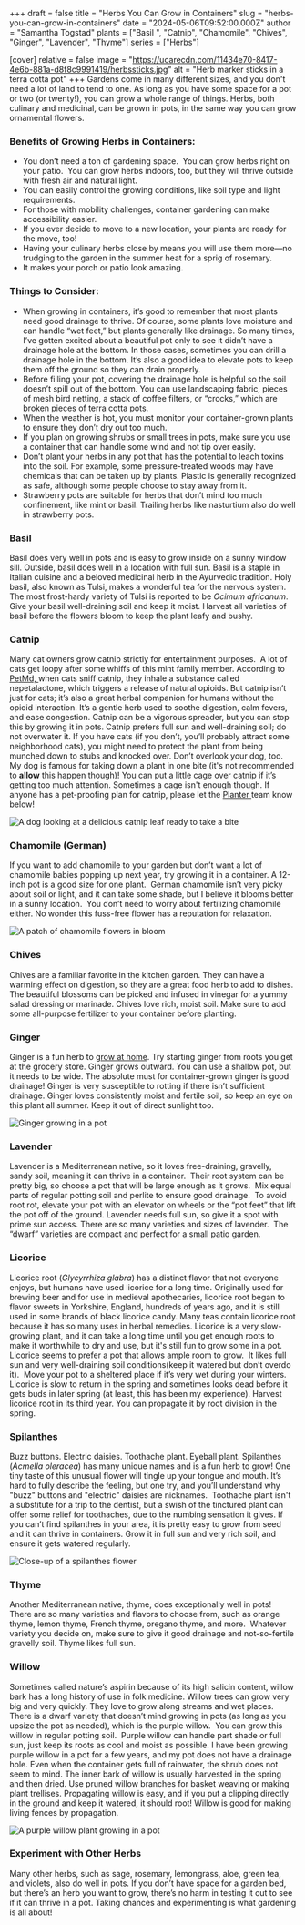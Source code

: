 +++
draft = false
title = "Herbs You Can Grow in Containers"
slug = "herbs-you-can-grow-in-containers"
date = "2024-05-06T09:52:00.000Z"
author = "Samantha Togstad"
plants = ["Basil ", "Catnip", "Chamomile", "Chives", "Ginger", "Lavender", "Thyme"]
series = ["Herbs"]

[cover]
relative = false
image = "https://ucarecdn.com/11434e70-8417-4e6b-881a-d8f8c9991419/herbssticks.jpg"
alt = "Herb marker sticks in a terra cotta pot"
+++
Gardens come in many different sizes, and you don't need a lot of land to tend to one. As long as you have some space for a pot or two (or twenty!), you can grow a whole range of things. Herbs, both culinary and medicinal, can be grown in pots, in the same way you can grow ornamental flowers.

### Benefits of Growing Herbs in Containers:

* You don’t need a ton of gardening space.  You can grow herbs right on your patio.  You can grow herbs indoors, too, but they will thrive outside with fresh air and natural light. 
* You can easily control the growing conditions, like soil type and light requirements.
* For those with mobility challenges, container gardening can make accessibility easier. 
* If you ever decide to move to a new location, your plants are ready for the move, too!
* Having your culinary herbs close by means you will use them more—no trudging to the garden in the summer heat for a sprig of rosemary.
* It makes your porch or patio look amazing.

### Things to Consider: 

* When growing in containers, it’s good to remember that most plants need good drainage to thrive. Of course, some plants love moisture and can handle “wet feet,” but plants generally like drainage. So many times, I’ve gotten excited about a beautiful pot only to see it didn’t have a drainage hole at the bottom. In those cases, sometimes you can drill a drainage hole in the bottom. It’s also a good idea to elevate pots to keep them off the ground so they can drain properly.
* Before filling your pot, covering the drainage hole is helpful so the soil doesn’t spill out of the bottom. You can use landscaping fabric, pieces of mesh bird netting, a stack of coffee filters, or “crocks,” which are broken pieces of terra cotta pots. 
* When the weather is hot, you must monitor your container-grown plants to ensure they don’t dry out too much. 
* If you plan on growing shrubs or small trees in pots, make sure you use a container that can handle some wind and not tip over easily. 
* Don’t plant your herbs in any pot that has the potential to leach toxins into the soil. For example, some pressure-treated woods may have chemicals that can be taken up by plants. Plastic is generally recognized as safe, although some people choose to stay away from it. 
* Strawberry pots are suitable for herbs that don’t mind too much confinement, like mint or basil. Trailing herbs like nasturtium also do well in strawberry pots. 

### Basil

Basil does very well in pots and is easy to grow inside on a sunny window sill. Outside, basil does well in a location with full sun. Basil is a staple in Italian cuisine and a beloved medicinal herb in the Ayurvedic tradition. Holy basil, also known as Tulsi, makes a wonderful tea for the nervous system. The most frost-hardy variety of Tulsi is reported to be *Ocimum africanum*. Give your basil well-draining soil and keep it moist. Harvest all varieties of basil before the flowers bloom to keep the plant leafy and bushy. 

### Catnip

Many cat owners grow catnip strictly for entertainment purposes.  A lot of cats get loopy after some whiffs of this mint family member. According to [PetMd, ](https://www.petmd.com/cat/general-health/does-catnip-make-cats-high)when cats sniff catnip, they inhale a substance called nepetalactone, which triggers a release of natural opioids. But catnip isn’t just for cats; it’s also a great herbal companion for humans without the opioid interaction. It’s a gentle herb used to soothe digestion, calm fevers, and ease congestion. Catnip can be a vigorous spreader, but you can stop this by growing it in pots. Catnip prefers full sun and well-draining soil; do not overwater it. If you have cats (if you don’t, you’ll probably attract some neighborhood cats), you might need to protect the plant from being munched down to stubs and knocked over. Don’t overlook your dog, too.  My dog is famous for taking down a plant in one bite (it's not recommended to **allow** this happen though)! You can put a little cage over catnip if it’s getting too much attention. Sometimes a cage isn't enough though. If anyone has a pet-proofing plan for catnip, please let the [Planter ](https://planter.garden/)team know below!

![A dog looking at a delicious catnip leaf ready to take a bite](https://ucarecdn.com/4e162688-5a9c-4bbb-905f-f99452c2073b/catnipdog.jpg "Not just for cats! Unlike cats, dogs can feel sleepy after a nibble of catnip")

### Chamomile (German)

If you want to add chamomile to your garden but don’t want a lot of chamomile babies popping up next year, try growing it in a container. A 12-inch pot is a good size for one plant.  German chamomile isn’t very picky about soil or light, and it can take some shade, but I believe it blooms better in a sunny location.  You don’t need to worry about fertilizing chamomile either. No wonder this fuss-free flower has a reputation for relaxation. 

![A patch of chamomile flowers in bloom](https://ucarecdn.com/2fc15f5c-95e9-466b-b90f-28d96b694359/chamomile.jpg "Unless you'd like a big patch of chamomile next year, contain your chamomile in a pot")

### Chives

Chives are a familiar favorite in the kitchen garden. They can have a warming effect on digestion, so they are a great food herb to add to dishes. The beautiful blossoms can be picked and infused in vinegar for a yummy salad dressing or marinade. Chives love rich, moist soil. Make sure to add some all-purpose fertilizer to your container before planting.

### Ginger

Ginger is a fun herb to [grow at home](https://blog.planter.garden/posts/how-to-grow-ginger/). Try starting ginger from roots you get at the grocery store. Ginger grows outward. You can use a shallow pot, but it needs to be wide. The absolute must for container-grown ginger is good drainage! Ginger is very susceptible to rotting if there isn’t sufficient drainage. Ginger loves consistently moist and fertile soil, so keep an eye on this plant all summer. Keep it out of direct sunlight too.

![Ginger growing in a pot](https://ucarecdn.com/ed04d020-31b7-407b-b0be-142e599ce7e3/gingergrowing.jpg)

### Lavender

Lavender is a Mediterranean native, so it loves free-draining, gravelly, sandy soil, meaning it can thrive in a container.  Their root system can be pretty big, so choose a pot that will be large enough as it grows.  Mix equal parts of regular potting soil and perlite to ensure good drainage.  To avoid root rot, elevate your pot with an elevator on wheels or the “pot feet” that lift the pot off of the ground. Lavender needs full sun, so give it a spot with prime sun access. There are so many varieties and sizes of lavender.  The “dwarf” varieties are compact and perfect for a small patio garden. 

### Licorice

Licorice root (*Glycyrrhiza glabra*) has a distinct flavor that not everyone enjoys, but humans have used licorice for a long time. Originally used for brewing beer and for use in medieval apothecaries, licorice root began to flavor sweets in Yorkshire, England, hundreds of years ago, and it is still used in some brands of black licorice candy. Many teas contain licorice root because it has so many uses in herbal remedies. Licorice is a very slow-growing plant, and it can take a long time until you get enough roots to make it worthwhile to dry and use, but it's still fun to grow some in a pot.  Licorice seems to prefer a pot that allows ample room to grow.  It likes full sun and very well-draining soil conditions(keep it watered but don’t overdo it).  Move your pot to a sheltered place if it’s very wet during your winters.  Licorice is slow to return in the spring and sometimes looks dead before it gets buds in later spring (at least, this has been my experience). Harvest licorice root in its third year. You can propagate it by root division in the spring.

### Spilanthes

Buzz buttons. Electric daisies. Toothache plant. Eyeball plant. Spilanthes (*Acmella oleracea*) has many unique names and is a fun herb to grow! One tiny taste of this unusual flower will tingle up your tongue and mouth. It’s hard to fully describe the feeling, but one try, and you’ll understand why "buzz" buttons and "electric" daisies are nicknames.  Toothache plant isn't a substitute for a trip to the dentist, but a swish of the tinctured plant can offer some relief for toothaches, due to the numbing sensation it gives. If you can’t find spilanthes in your area, it is pretty easy to grow from seed and it can thrive in containers. Grow it in full sun and very rich soil, and ensure it gets watered regularly. 

![Close-up of a spilanthes flower](https://ucarecdn.com/27d8f19a-f1f3-4b79-97f1-8ba215c20fa5/DSC07625.JPG "Eyeball plant")

### Thyme

Another Mediterranean native, thyme, does exceptionally well in pots!  There are so many varieties and flavors to choose from, such as orange thyme, lemon thyme, French thyme, oregano thyme, and more.  Whatever variety you decide on, make sure to give it good drainage and not-so-fertile gravelly soil. Thyme likes full sun. 

### Willow

Sometimes called nature’s aspirin because of its high salicin content, willow bark has a long history of use in folk medicine. Willow trees can grow very big and very quickly. They love to grow along streams and wet places.  There is a dwarf variety that doesn’t mind growing in pots (as long as you upsize the pot as needed), which is the purple willow.  You can grow this willow in regular potting soil.  Purple willow can handle part shade or full sun, just keep its roots as cool and moist as possible. I have been growing purple willow in a pot for a few years, and my pot does not have a drainage hole. Even when the container gets full of rainwater, the shrub does not seem to mind. The inner bark of willow is usually harvested in the spring and then dried. Use pruned willow branches for basket weaving or making plant trellises. Propagating willow is easy, and if you put a clipping directly in the ground and keep it watered, it should root! Willow is good for making living fences by propagation.

![A purple willow plant growing in a pot ](https://ucarecdn.com/140355b4-cb52-435b-99a0-ab29d81821c6/willow.jpg "*Salix purpurea* happily growing in a pot")

### Experiment with Other Herbs

Many other herbs, such as sage, rosemary, lemongrass, aloe, green tea, and violets, also do well in pots. If you don’t have space for a garden bed, but there’s an herb you want to grow, there’s no harm in testing it out to see if it can thrive in a pot. Taking chances and experimenting is what gardening is all about!
